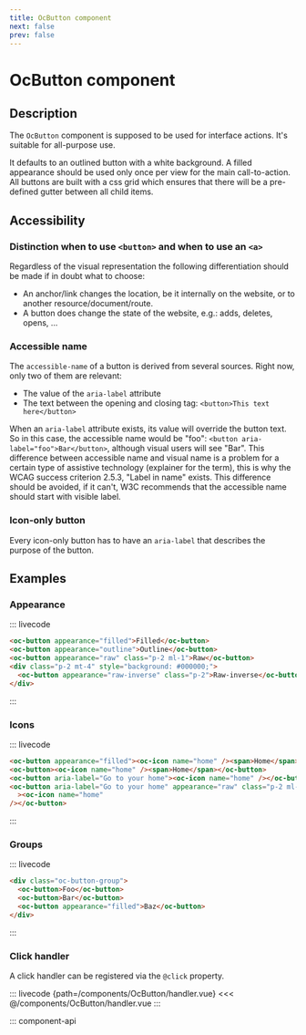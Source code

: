 ```yaml
---
title: OcButton component
next: false
prev: false
---
```


# OcButton component

## Description

The `OcButton` component is supposed to be used for interface actions. It's suitable for all-purpose use.

It defaults to an outlined button with a white background. A filled appearance should be used only once per view for the main call-to-action. All buttons are built with a css grid which ensures that there will be a pre-defined gutter between all child items.

## Accessibility

### Distinction when to use `<button>` and when to use an `<a>`

Regardless of the visual representation the following differentiation should be made if in doubt what to choose:

- An anchor/link changes the location, be it internally on the website, or to another resource/document/route.
- A button does change the state of the website, e.g.: adds, deletes, opens, ...

### Accessible name

The `accessible-name` of a button is derived from several sources. Right now, only two of them are relevant:

- The value of the `aria-label` attribute
- The text between the opening and closing tag: `<button>This text here</button>`

When an `aria-label` attribute exists, its value will override the button text. So in this case, the accessible name would be "foo": `<button aria-label="foo">Bar</button>`, although visual users will see "Bar". This difference between accessible name and visual name is a problem for a certain type of assistive technology (explainer for the term), this is why the WCAG success criterion 2.5.3, "Label in name" exists. This difference should be avoided, if it can't, W3C recommends that the accessible name should start with visible label.

### Icon-only button

Every icon-only button has to have an `aria-label` that describes the purpose of the button.

## Examples

### Appearance

::: livecode

```html
<oc-button appearance="filled">Filled</oc-button>
<oc-button appearance="outline">Outline</oc-button>
<oc-button appearance="raw" class="p-2 ml-1">Raw</oc-button>
<div class="p-2 mt-4" style="background: #000000;">
  <oc-button appearance="raw-inverse" class="p-2">Raw-inverse</oc-button>
</div>
```

:::

### Icons

::: livecode

```html
<oc-button appearance="filled"><oc-icon name="home" /><span>Home</span></oc-button>
<oc-button><oc-icon name="home" /><span>Home</span></oc-button>
<oc-button aria-label="Go to your home"><oc-icon name="home" /></oc-button>
<oc-button aria-label="Go to your home" appearance="raw" class="p-2 ml-1"
  ><oc-icon name="home"
/></oc-button>
```

:::

### Groups

::: livecode

```html
<div class="oc-button-group">
  <oc-button>Foo</oc-button>
  <oc-button>Bar</oc-button>
  <oc-button appearance="filled">Baz</oc-button>
</div>
```

:::

### Click handler

A click handler can be registered via the `@click` property.

::: livecode {path=/components/OcButton/handler.vue}
<<< @/components/OcButton/handler.vue
:::

::: component-api
